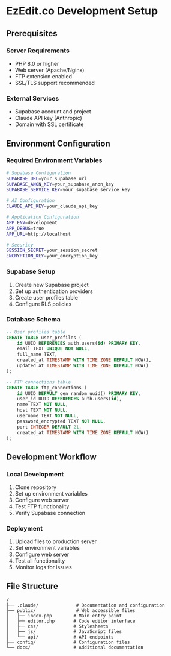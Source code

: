 # EzEdit.co Development Setup

## Prerequisites

### Server Requirements
- PHP 8.0 or higher
- Web server (Apache/Nginx)
- FTP extension enabled
- SSL/TLS support recommended

### External Services
- Supabase account and project
- Claude API key (Anthropic)
- Domain with SSL certificate

## Environment Configuration

### Required Environment Variables
```bash
# Supabase Configuration
SUPABASE_URL=your_supabase_url
SUPABASE_ANON_KEY=your_supabase_anon_key
SUPABASE_SERVICE_KEY=your_supabase_service_key

# AI Configuration
CLAUDE_API_KEY=your_claude_api_key

# Application Configuration
APP_ENV=development
APP_DEBUG=true
APP_URL=http://localhost

# Security
SESSION_SECRET=your_session_secret
ENCRYPTION_KEY=your_encryption_key
```

### Supabase Setup
1. Create new Supabase project
2. Set up authentication providers
3. Create user profiles table
4. Configure RLS policies

### Database Schema
```sql
-- User profiles table
CREATE TABLE user_profiles (
    id UUID REFERENCES auth.users(id) PRIMARY KEY,
    email TEXT UNIQUE NOT NULL,
    full_name TEXT,
    created_at TIMESTAMP WITH TIME ZONE DEFAULT NOW(),
    updated_at TIMESTAMP WITH TIME ZONE DEFAULT NOW()
);

-- FTP connections table
CREATE TABLE ftp_connections (
    id UUID DEFAULT gen_random_uuid() PRIMARY KEY,
    user_id UUID REFERENCES auth.users(id),
    name TEXT NOT NULL,
    host TEXT NOT NULL,
    username TEXT NOT NULL,
    password_encrypted TEXT NOT NULL,
    port INTEGER DEFAULT 21,
    created_at TIMESTAMP WITH TIME ZONE DEFAULT NOW()
);
```

## Development Workflow

### Local Development
1. Clone repository
2. Set up environment variables
3. Configure web server
4. Test FTP functionality
5. Verify Supabase connection

### Deployment
1. Upload files to production server
2. Set environment variables
3. Configure web server
4. Test all functionality
5. Monitor logs for issues

## File Structure
```
/
├── .claude/              # Documentation and configuration
├── public/               # Web accessible files
│   ├── index.php        # Main entry point
│   ├── editor.php       # Code editor interface
│   ├── css/             # Stylesheets
│   ├── js/              # JavaScript files
│   └── api/             # API endpoints
├── config/              # Configuration files
└── docs/                # Additional documentation
```